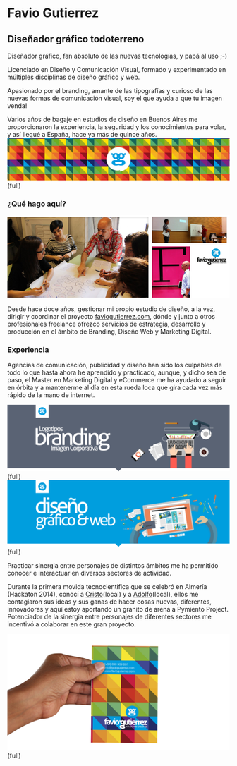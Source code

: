 # Favio Gutierrez

## Diseñador gráfico todoterreno



Diseñador gráfico, fan absoluto de las nuevas tecnologías, y papá al uso ;-)

Licenciado en Diseño y Comunicación Visual, formado y experimentado en múltiples disciplinas de diseño gráfico y web.


Apasionado por el branding, amante de las tipografías y curioso de las nuevas formas de comunicación visual, soy el que ayuda a que tu imagen venda!


Varios años de bagaje en estudios de diseño en Buenos Aires me proporcionaron la experiencia, la seguridad y los conocimientos para volar, y así llegué a España, hace ya más de quince años.
![Favio Gutierrez](franja-favio-gutierrez-logo.png)(full)
 

### ¿Qué hago aquí?

![Favio Gutierrez](collage-fotos.jpg)

Desde hace doce años, gestionar mi propio estudio de diseño, a la vez, dirigir y coordinar el proyecto [faviogutierrez.com](http://www.faviogutierrez.com), dónde y junto a otros profesionales freelance ofrezco servicios de estrategia, desarrollo y producción en el ámbito de Branding, Diseño Web y Marketing Digital.
 

### Experiencia



Agencias de comunicación, publicidad y diseño han sido los culpables de todo lo que hasta ahora he aprendido y practicado, aunque, y dicho sea de paso, el Master en Marketing Digital y eCommerce me ha ayudado a seguir en órbita y a mantenerme al día en esta rueda loca que gira cada vez más rápido de la mano de internet.

![Favio Gutierrez](branding.png)(full)
![Favio Gutierrez](web.png)(full)
 
Practicar sinergia entre personajes de distintos ámbitos me ha permitido conocer e interactuar en diversos sectores de actividad.
 
Durante la primera movida tecnocientífica que se celebró en Almería (Hackaton 2014), conocí a [Cristo](../cristo-contreras-rubio/)(local) y a [Adolfo](../adolfo-rosillo-herrera/)(local), ellos me contagiaron sus ideas y sus ganas de hacer cosas nuevas, diferentes, innovadoras  y aquí estoy aportando un granito de arena a Pymiento Project.
Potenciador de la sinergia entre personajes de diferentes sectores me incentivó a colaborar en este gran proyecto.

![Favio Gutierrez](tarjeta-en-mano.jpg)(full)


